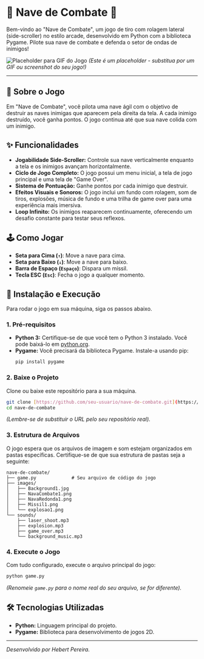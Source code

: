 # 🚀 Nave de Combate 🚀

Bem-vindo ao "Nave de Combate", um jogo de tiro com rolagem lateral (side-scroller) no estilo arcade, desenvolvido em Python com a biblioteca Pygame. Pilote sua nave de combate e defenda o setor de ondas de inimigos!

![Placeholder para GIF do Jogo](https://placehold.co/800x400/000000/FFFFFF?text=Gameplay+Nave+de+Combate)
*(Este é um placeholder - substitua por um GIF ou screenshot do seu jogo!)*

---

## 🎯 Sobre o Jogo

Em "Nave de Combate", você pilota uma nave ágil com o objetivo de destruir as naves inimigas que aparecem pela direita da tela. A cada inimigo destruído, você ganha pontos. O jogo continua até que sua nave colida com um inimigo.

## ✨ Funcionalidades

* **Jogabilidade Side-Scroller:** Controle sua nave verticalmente enquanto a tela e os inimigos avançam horizontalmente.
* **Ciclo de Jogo Completo:** O jogo possui um menu inicial, a tela de jogo principal e uma tela de "Game Over".
* **Sistema de Pontuação:** Ganhe pontos por cada inimigo que destruir.
* **Efeitos Visuais e Sonoros:** O jogo inclui um fundo com rolagem, som de tiros, explosões, música de fundo e uma trilha de game over para uma experiência mais imersiva.
* **Loop Infinito:** Os inimigos reaparecem continuamente, oferecendo um desafio constante para testar seus reflexos.

## 🕹️ Como Jogar

* **Seta para Cima (`↑`)**: Move a nave para cima.
* **Seta para Baixo (`↓`)**: Move a nave para baixo.
* **Barra de Espaço (`Espaço`)**: Dispara um míssil.
* **Tecla ESC (`Esc`)**: Fecha o jogo a qualquer momento.

## 🚀 Instalação e Execução

Para rodar o jogo em sua máquina, siga os passos abaixo.

### 1. Pré-requisitos

* **Python 3:** Certifique-se de que você tem o Python 3 instalado. Você pode baixá-lo em [python.org](https://www.python.org/).
* **Pygame:** Você precisará da biblioteca Pygame. Instale-a usando pip:
    ```bash
    pip install pygame
    ```

### 2. Baixe o Projeto

Clone ou baixe este repositório para a sua máquina.

```bash
git clone [https://github.com/seu-usuario/nave-de-combate.git](https://github.com/seu-usuario/nave-de-combate.git)
cd nave-de-combate
```
*(Lembre-se de substituir o URL pelo seu repositório real).*

### 3. Estrutura de Arquivos

O jogo espera que os arquivos de imagem e som estejam organizados em pastas específicas. Certifique-se de que sua estrutura de pastas seja a seguinte:

```
nave-de-combate/
├── game.py             # Seu arquivo de código do jogo
├── images/
│   ├── Background1.jpg
│   ├── NavaCombate1.png
│   ├── NavaRedonda1.png
│   ├── Missil1.png
│   └── explosao1.png
└── sounds/
    ├── laser_shoot.mp3
    ├── explosion.mp3
    ├── game_over.mp3
    └── background_music.mp3
```

### 4. Execute o Jogo

Com tudo configurado, execute o arquivo principal do jogo:

```bash
python game.py
```
*(Renomeie `game.py` para o nome real do seu arquivo, se for diferente).*

## 🛠️ Tecnologias Utilizadas

* **Python:** Linguagem principal do projeto.
* **Pygame:** Biblioteca para desenvolvimento de jogos 2D.

---
*Desenvolvido por Hebert Pereira.*
